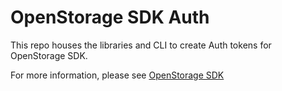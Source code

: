 # OpenStorage SDK Auth

This repo houses the libraries and CLI to create Auth tokens for OpenStorage SDK.

For more information, please see [OpenStorage SDK](https://libopenstorage.github.io)

